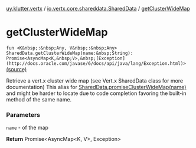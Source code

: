 [uy.klutter.vertx](../index.md) / [io.vertx.core.shareddata.SharedData](index.md) / [getClusterWideMap](.)


# getClusterWideMap
`fun <K&nbsp;:&nbsp;Any, V&nbsp;:&nbsp;Any> SharedData.getClusterWideMap(name:&nbsp;String): Promise<AsyncMap<K,&nbsp;V>,&nbsp;[Exception](http://docs.oracle.com/javase/6/docs/api/java/lang/Exception.html)>` [(source)](https://github.com/kohesive/klutter/blob/master/vertx3-jdk8/src/main/kotlin/uy/klutter/vertx/VertxSharedData.kt#L28)

Retrieve a vert.x cluster wide map (see Vert.x SharedData class for more documentation)
This alias for [SharedData.promiseClusterWideMap(name)](#) and might be harder
to locate due to code completion favoring the built-in method of the same name.

### Parameters
`name` - of the map

**Return**
Promise&lt;AsyncMap&lt;K, V&gt;, Exception&gt;


